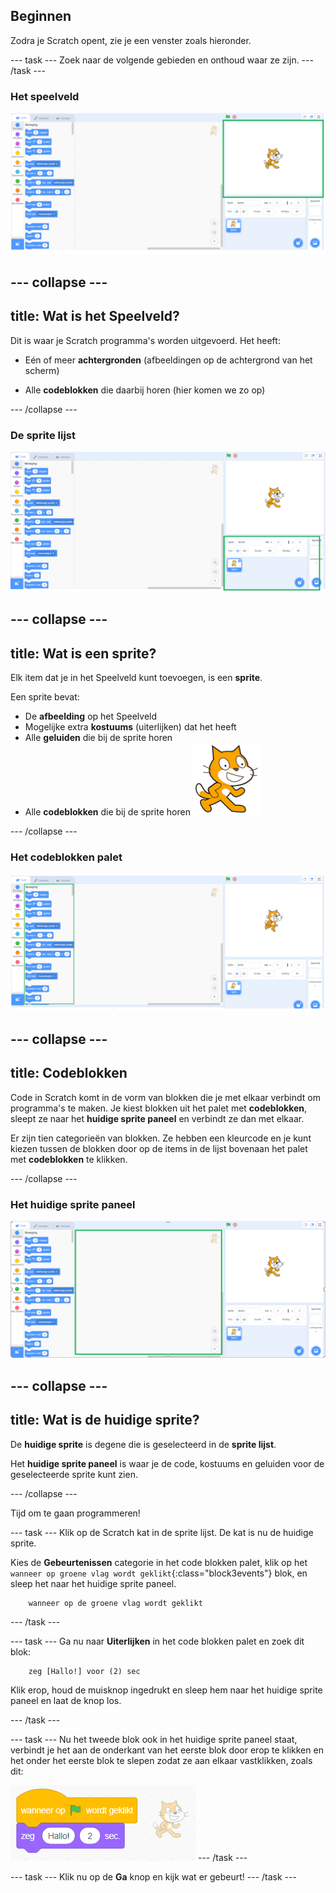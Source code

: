 ## Beginnen

Zodra je Scratch opent, zie je een venster zoals hieronder.

--- task --- Zoek naar de volgende gebieden en onthoud waar ze zijn. --- /task ---

### Het speelveld

![Het Scratch venster met het speelveld gemarkeerd](images/hlStage.png)

--- collapse ---
---
title: Wat is het Speelveld?
---

Dit is waar je Scratch programma's worden uitgevoerd. Het heeft:

* Eén of meer **achtergronden** \(afbeeldingen op de achtergrond van het scherm\)

* Alle **codeblokken** die daarbij horen \(hier komen we zo op\)

--- /collapse ---

### De sprite lijst

![Het Scratch venster met de sprite lijst gemarkeerd](images/hlSpriteList.png)

--- collapse ---
---
title: Wat is een sprite?
---

Elk item dat je in het Speelveld kunt toevoegen, is een **sprite**.

Een sprite bevat:

* De **afbeelding** op het Speelveld
* Mogelijke extra **kostuums** \(uiterlijken\) dat het heeft
* Alle **geluiden** die bij de sprite horen
* Alle **codeblokken** die bij de sprite horen ![](images/setup2.png)

--- /collapse ---

### Het codeblokken palet

![Het Scratch venster met het gemarkeerde blokken palet](images/hlBlocksPalette.png)

--- collapse ---
---
title: Codeblokken
---

Code in Scratch komt in de vorm van blokken die je met elkaar verbindt om programma's te maken. Je kiest blokken uit het palet met **codeblokken**, sleept ze naar het **huidige sprite paneel** en verbindt ze dan met elkaar.

Er zijn tien categorieën van blokken. Ze hebben een kleurcode en je kunt kiezen tussen de blokken door op de items in de lijst bovenaan het palet met **codeblokken** te klikken.

--- /collapse ---

### Het huidige sprite paneel

![Het Scratch venster met de huidige sprite paneel verschijnt](images/hlCurrentSpritePanel.png)

--- collapse ---
---
title: Wat is de huidige sprite?
---

De **huidige sprite** is degene die is geselecteerd in de **sprite lijst**.

Het **huidige sprite paneel** is waar je de code, kostuums en geluiden voor de geselecteerde sprite kunt zien.

--- /collapse ---

Tijd om te gaan programmeren!

--- task --- Klik op de Scratch kat in de sprite lijst. De kat is nu de huidige sprite.

Kies de **Gebeurtenissen** categorie in het code blokken palet, klik op het `wanneer op groene vlag wordt geklikt`{:class="block3events"} blok, en sleep het naar het huidige sprite paneel.

```blocks3
    wanneer op de groene vlag wordt geklikt
```

--- /task ---

--- task --- Ga nu naar **Uiterlijken** in het code blokken palet en zoek dit blok:

```blocks3
    zeg [Hallo!] voor (2) sec
```

Klik erop, houd de muisknop ingedrukt en sleep hem naar het huidige sprite paneel en laat de knop los.

--- /task ---

--- task --- Nu het tweede blok ook in het huidige sprite paneel staat, verbindt je het aan de onderkant van het eerste blok door erop te klikken en het onder het eerste blok te slepen zodat ze aan elkaar vastklikken, zoals dit:

![](images/setup3.png) --- /task ---

--- task --- Klik nu op de **Ga** knop en kijk wat er gebeurt! --- /task ---